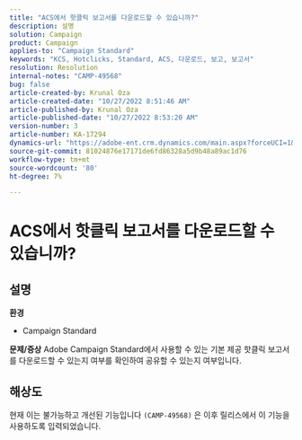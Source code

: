```yaml
---
title: "ACS에서 핫클릭 보고서를 다운로드할 수 있습니까?"
description: 설명
solution: Campaign
product: Campaign
applies-to: "Campaign Standard"
keywords: "KCS, Hotclicks, Standard, ACS, 다운로드, 보고, 보고서"
resolution: Resolution
internal-notes: "CAMP-49568"
bug: false
article-created-by: Krunal Oza
article-created-date: "10/27/2022 8:51:46 AM"
article-published-by: Krunal Oza
article-published-date: "10/27/2022 8:53:20 AM"
version-number: 3
article-number: KA-17294
dynamics-url: "https://adobe-ent.crm.dynamics.com/main.aspx?forceUCI=1&pagetype=entityrecord&etn=knowledgearticle&id=0ecd9090-d455-ed11-bba2-6045bd006c82"
source-git-commit: 81024876e17171de6fd86328a5d9b48a89ac1d76
workflow-type: tm+mt
source-wordcount: '80'
ht-degree: 7%

---
```


# ACS에서 핫클릭 보고서를 다운로드할 수 있습니까?

## 설명

<b>환경</b>
- Campaign Standard



<b>문제/증상</b>
Adobe Campaign Standard에서 사용할 수 있는 기본 제공 핫클릭 보고서를 다운로드할 수 있는지 여부를 확인하여 공유할 수 있는지 여부입니다.


## 해상도


현재 이는 불가능하고 개선된 기능입니다 `(CAMP-49568)` 은 이후 릴리스에서 이 기능을 사용하도록 입력되었습니다.


